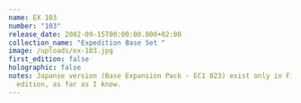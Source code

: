 ```yaml
---
name: EX 103
number: "103"
release_date: 2002-09-15T00:00:00.000+02:00
collection_name: "Expedition Base Set "
image: /uploads/ex-103.jpg
first_edition: false
holographic: false
notes: Japanse version (Base Expansion Pack - EC1 023) exist only in First
  edition, as far as I know.
---
```

